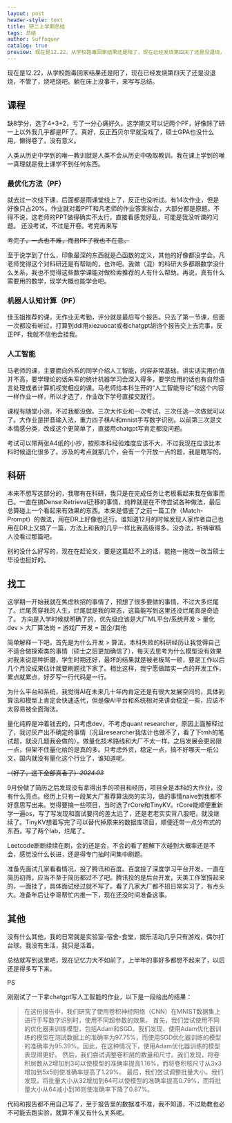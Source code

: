 ```yaml
---
layout: post
header-style: text
title: 研二上学期总结
tags: 总结
author: Suffoquer
catalog: true
preview: 现在是12.22，从学校跑毒回家结果还是阳了，现在已经发烧第四天了还是没退烧，不管了，烧吧烧吧。躺在床上没事干，来写写总结。
---
```


现在是12.22，从学校跑毒回家结果还是阳了，现在已经发烧第四天了还是没退烧，不管了，烧吧烧吧。躺在床上没事干，来写写总结。

## 课程
缺8学分，选了4+3+2，亏了一分心痛好久。这学期又可以记两个PF，好像除了研一上以外我几乎都是PF了。真好，反正西贝尔早就没戏了，硕士GPA也没什么用，懒得卷了，没有意义。

人类从历史中学到的唯一教训就是人类不会从历史中吸取教训。我在课上学到的唯一真理就是我上课学不到任何东西。

### 最优化方法（PF）
就去过一次线下课，后面都是雨课堂线上了，反正也没听过。有14次作业，但是好像只占20%。作业就对着PPT和凡老师的作业答案拟合，大部分都是原题。不得不说，这老师的PPT做得确实不太行，直接看感觉好乱，可能是我没听课的问题。
还没考试，不过是开卷。考完再来写

~~考完了，一点也不难，而且PF了我也不在意。~~

至于说学到了什么，印象最深的东西就是凸函数的定义，其他的好像都没学会。凡老师觉得这个对科研还是有帮助的，也许吧。我做（混）的科研大多都跟数学没什么关系，我也不觉得这些数学课能对做检索推荐的人有什么帮助。再说，真有什么需要用的数学，现学大概也能学会吧。

### 机器人认知计算（PF）
佳玉姐推荐的课，无作业无考勤，评分就是最后写个报告。只去了第一节课，后面一次都没有听过，打算到ddl用xiezuocat或者chatgpt胡诌个报告交上去完事，反正PF，我就不信他会挂我。

### 人工智能
马老师的课，主要面向外系的同学介绍人工智能，内容非常基础。讲实话实用价值并不高，要学理论的话朱军的统计机器学习会深入得多，要学应用的话也有自然语言处理或者计算机视觉相应的课。马老师给本科生开的“人工智能导论”和这个内容一样作业一样，所以才选了，作业改下学号直接交就行。

课程有随堂小测，不过我都没做。三次大作业和一次考试，三次任选一次做就可以了。大作业是拼音输入法，重力四子棋AI和mnist手写数字识别。以前第三次是文本情感分类，改成这个更简单了，直接用chatgpt写肯定都没问题。

考试可以带两张A4纸的小抄，按照本科经验难度应该不大，不过我现在应该比本科时候退化很多了。涉及的考点就那几个，会有一个开放一点的题，我是瞎写的。

## 科研
本来不想写这部分的，我哪有在科研，我只是在完成任务让老板看起来我在做事而已。一直在搞Dense Retrieval迁移的事情，纯粹就是在不停尝试各种做法，最后总算碰上一个看起来有效果的东西。本来是借鉴了之前一篇工作（Match-Prompt）的做法，用在DR上好像也还行。谁知道12月的时候发现人家作者自己也用在DR上又搞了一篇，方法上和我的几乎一样比我高级得多。没办法，祈祷审稿人没看过那篇吧。

别的没什么好写的，现在在赶论文，要是这篇赶不上的话，能拖一拖改一改当硕士毕设也挺好的。

## 找工
这学期一开始我就在焦虑秋招的事情了，预想了很多要做的事情，不过大多烂尾了。烂尾贯穿我的人生，烂尾就是我的常态，这篇能写到这里还没烂尾真是奇迹了。
方向是入学时候就明确了的，优先级应该是大厂ML平台/系统开发 > 量化dev > 大厂算法岗 = 游戏厂开发 = 国企/其他

简单解释一下吧，首先是为什么开发 > 算法，本科失败的科研经历让我觉得自己不适合做探索类的事情（硕士之后更加确信了），每天去思考为什么模型没有效果对我来说是种折磨，学生时期还好，最坏的结果就是被老板骂一顿，要是工作以后几个月没成果估计就要刷题找下家了。相比这样，我宁愿做踏实一点的开发工作，累点就累点，好歹写一行代码是一行。

为什么平台和系统，我觉得AI在未来几十年内肯定还是有很大发展空间的，具体到算法和模型上肯定会快速迭代，但是像AI平台和系统相对来讲会稳定一些，应该不太容易被全面淘汰。

量化纯粹是冲着钱去的，只考虑dev，不考虑quant researcher，原因上面解释过了，我讨厌产出不确定的事情（况且researcher我估计也做不了，看了下tmh的笔试题，就没几题我会做的）。做量化技术路线和大厂不太一样，之后发展会更局限一点，但架不住量化给的是真的多。只考虑外资，稳定一点，搞不好哪天一纸公文，国内就没有量化这个行业了，谁知道呢。

~~（好了，这下全部真香了）*2024.03*~~

9月份做了简历之后发现没有拿得出手的项目和经历，项目全是本科的大作业，没有什么亮点。经历上只有一段某大厂推荐算法岗的实习，做的事情naive到我都不好意思写出来。觉得要搞一些项目，当时选了rCore和TinyKV。rCore能顺便重新学一遍os，写了写发现和面试要问的差太远了，还是老老实实背八股吧，就没继续了。TinyKV想着写完了可以替代掉原来的数据库项目，顺便还带一点分布式的东西，写了两个lab，烂尾了。

Leetcode断断续续在刷，会的还是会，不会的看了题解下次碰到大概率还是不会，感觉没什么长进，还是得专门抽时间集中刷题。

准备先面试几家看看情况，投了腾讯和百度。百度投了深度学习平台开发，一直在简历初筛，应当不至于简历都过不了吧。腾讯投的是后台开发，天美工作室捞起来的，一面挂了，具体面试经过就不写了。看了几家大厂都不招日常实习了，有点头大。准备年后让李哥帮忙内推一下，现在还没时间准备这事。

## 其他
没有什么其他，我的日常就是实验室-宿舍-食堂，娱乐活动几乎只有游戏，偶尔打台球。我没有生活，我只是活着。

总结就写到这里吧，现在记忆力大不如前了，上半年的事好多都想不起来了，以后还是得多写下来。

PS

刚刚试了一下拿chatgpt写人工智能的作业，以下是一段给出的结果：
> 在这份报告中，我们研究了使用卷积神经网络（CNN）在MNIST数据集上进行手写数字识别时，使用不同超参数的效果。
> 首先，我们尝试使用不同的优化器来训练模型，包括Adam和SGD。我们发现，使用Adam优化器训练的模型在测试数据上的准确率为97.75%，而使用SGD优化器训练的模型的准确率为95.39%。因此，在这种情况下，使用Adam优化器训练的模型表现得更好。
> 然后，我们尝试调整卷积层的数量和尺寸。我们发现，将卷积层数从2增加到3可以使模型的准确率提高1.16%，而将卷积核尺寸从3x3增加到5x5则使准确率提高了1.29%。
> 最后，我们尝试调整批量大小。我们发现，将批量大小从32增加到64可以使模型的准确率提高0.79%，而将批量大小从64减小到16则使准确率下降了0.87%。

代码和报告都不用自己写了，至于报告里的数据准不准，我不知道，不过助教也必不可能去跑实验，就算不准又有什么关系呢。